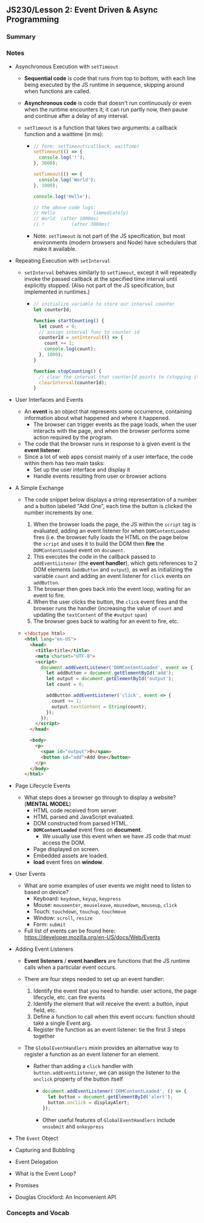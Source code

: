 ## JS230/Lesson 2: Event Driven & Async Programming

### Summary

### Notes

* Asynchronous Execution with `setTimeout`

  * **Sequential code** is code that runs from top to bottom, with each line being executed by the JS runtime in sequence, skipping around when functions are called.

  * **Asynchronous code** is code that doesn't run continuously or even when the runtime encounters it; it can run partly now, then pause and continue after a delay of any interval.

  * `setTimeout` is a function that takes two arguments: a callback function and a waittime (in ms):

    * ```javascript
      // form: setTimeout(callback, waitTime)
      setTimeout(() => {
        console.log('!');
      }, 3000);
      
      setTimeout(() => {
        console.log('World');
      }, 1000);
      
      console.log('Hello');
      
      // the above code logs:
      // Hello 	            (immediately)
      // World 	(after 1000ms)
      // ! 			(after 3000ms)
      ```

    * Note: `setTimeout` is not part of the JS specification, but most environments (modern browsers and Node) have schedulers that make it available.

* Repeating Execution with `setInterval`

  * `setInterval` behaves similarly to `setTimeout`, except it will repeatedly invoke the passed callback at the specified time interval until explicitly stopped. (Also not part of the JS specification, but implemented in runtimes.)

    * ```javascript
      // initialize variable to store our interval counter
      let counterId;
      
      function startCounting() {
        let count = 0;
        // assign interval func to counter id
        counterId = setInterval(() => {
          count += 1;
          console.log(count);
        }, 1000);
      }
      
      function stopCounting() {
        // clear the interval that counterId points to (stopping it)
        clearInterval(counterId);
      }
      ```

* User Interfaces and Events

  * An **event** is an object that represents some occurrence, containing information about what happened and where it happened.
    * The browser can trigger events as the page loads, when the user interacts with the page, and when the browser performs some action required by the program.
  * The code that the browser runs in response to a given event is the **event listener**.
  * Since a lot of web apps consist mainly of a user interface, the code within them has two main tasks:
    * Set up the user interface and display it
    * Handle events resulting from user or browser actions

* A Simple Exchange

  * The code snippet below displays a string representation of a number and a button labeled "Add One", each time the button is clicked the number increments by one.

    1. When the browser loads the page, the JS within the `script` tag is evaluated, adding an event listener for when `DOMContentLoaded` fires (i.e. the browser fully loads the HTML on the page below the `script` and uses it to build the DOM then **fire** the `DOMContentLoaded` event on `document`.
    2. This executes the code in the callback passed to `addEventListener` (the **event handler**), which gets references to 2 DOM elements (`addButton` and `output`), as well as initializing the variable `count` and adding an event listener for `click` events on `addButton`.
    3. The browser then goes back into the event loop, waiting for an event to fire.
    4. When the user clicks the button, the `click` event fires and the browser runs the handler (increasing the value of `count` and updating the `textContent` of the `#output` `span`)
    5. The browser goes back to waiting for an event to fire, etc.

  * ```html
    <!doctype html>
    <html lang="en-US">
      <head>
        <title>title</title>
        <meta charset="UTF-8">
        <script>
          document.addEventListener('DOMContentLoaded', event => {
            let addButton = document.getElementById('add');
            let output = document.getElementById('output');
            let count = 0;
    
            addButton.addEventListener('click', event => {
              count += 1;
              output.textContent = String(count);
            });
          });
        </script>
      </head>
    
      <body>
        <p>
          <span id="output">0</span>
          <button id="add">Add One</button>
        </p>
      </body>
    </html>
    ```

* Page Lifecycle Events

  * What steps does a browser go through to display a website? (**MENTAL MODEL**)
    * HTML code received from server.
    * HTML parsed and JavaScript evaluated.
    * DOM constructed from parsed HTML.
    * **`DOMContentLoaded`** event fires on **document**.
      * We usually use this event when we have JS code that must access the DOM.
    * Page displayed on screen.
    * Embedded assets are loaded.
    * **load** event fires on **window**.

* User Events

  * What are some examples of user events we might need to listen to based on device?
    * Keyboard: `keydown`, `keyup`, `keypress`
    * Mouse: `mouseenter`, `mouseleave`, `mousedown`, `mouseup`, `click`
    * Touch: `touchdown`, `touchup`, `touchmove`
    * Window: `scroll`, `resize`
    * Form: `submit`
  * Full list of events can be found here: https://developer.mozilla.org/en-US/docs/Web/Events

* Adding Event Listeners

  * **Event listeners** / **event handlers** are functions that the JS runtime calls when a particular event occurs.

  * There are four steps needed to set up an event handler:

    1. Identify the event that you need to handle: user actions, the page lifecycle, etc. can fire events
    2. Identify the element that will receive the event: a button, input field, etc.
    3. Define a function to call when this event occurs: function should take a single Event arg.
    4. Register the function as an event listener: tie the first 3 steps together

  * The `GlobalEventHandlers` mixin provides an alternative way to register a function as an event listener for an element.

    * Rather than adding a `click` handler with `button.addEventListener`, we can assign the listener to the `onclick` property of the button itself

      * ```javascript
        document.addEventListener('DOMContentLoaded', () => {
          let button = document.getElementById('alert');
          button.onclick = displayAlert;
        });
        ```

      * Other useful features of `GlobalEventHandlers` include `onsubmit` and `onkeypress`

* The `Event` Object

* Capturing and Bubbling

* Event Delegation

* What is the Event Loop?

* Promises

* Douglas Crockford: An Inconvenient API

### Concepts and Vocab